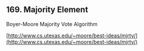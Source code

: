 ## 169. Majority Element

Boyer-Moore Majority Vote Algorithm

[http://www.cs.utexas.edu/~moore/best-ideas/mjrty/](http://www.cs.utexas.edu/~moore/best-ideas/mjrty/)


